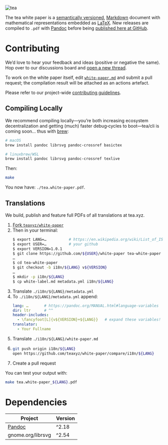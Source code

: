 ![tea](https://tea.xyz/banner.png)

The tea white paper is a [semantically versioned][semver], [Markdown] document
with mathematical representations embedded as [LaTeX].
New releases are compiled to `.pdf` with [Pandoc] before being
[published here at GitHub][releases].

# Contributing

We’d love to hear your feedback and ideas (positive or negative the same).
Hop over to our discussions board and [open a new thread][discuss].

To work on the white paper itself, edit [`white-paper.md`](white-paper.md)
and submit a pull request;
the compilation result will be attached as an actions artefact.

Please refer to our project-wide [contributing guidelines].

## Compiling Locally

We recommend compiling locally—you’re both increasing ecosystem
decentralization and getting (much) faster debug‐cycles to boot—tea/cli is
coming soon… thus with [brew]:

```sh
# macOS
brew install pandoc librsvg pandoc-crossref basictex

# linuxbrew/WSL
brew install pandoc librsvg pandoc-crossref texlive
```

Then:

```sh
make
```

You now have: `./tea.white-paper.pdf`.

## Translations

We build, publish and feature full PDFs of all translations at tea.xyz.

1. [Fork `teaxyz/white-paper`][Fork]
2. Then in your terminal:
    ```sh
    $ export LANG=…          # https://en.wikipedia.org/wiki/List_of_ISO_639-1_codes
    $ export USER=…          # your github
    $ export VERSION=1.0.1
    $ git clone https://github.com/${USER}/white-paper tea-white-paper
    …
    $ cd tea-white-paper
    $ git checkout -b i18n/${LANG} v${VERSION}
    …
    $ mkdir -p i18n/${LANG}
    $ cp white-label.md metadata.yml i18n/${LANG}
    ```
3. Translate `./i18n/${LANG}/metadata.yml`
4. To `./i18n/${LANG}/metadata.yml` append:
    ```yml
    lang: …       # https://pandoc.org/MANUAL.html#language-variables
    dir: ltr      # ^^
    header-includes:
      - \fancyfoot[L]{v${VERSION}+${LANG}}   # expand these variables!
    translator:
      - Your Fullname
    ```
5. Translate `./i18n/${LANG}/white-paper.md`
6. ```sh
   git push origin i18n/${LANG}
   open https://github.com/teaxyz/white-paper/compare/i18n/${LANG}
   ```
7. Create a pull request


You can test your output with:

```sh
make tea.white-paper_${LANG}.pdf
```

# Dependencies

| Project           | Version |
|-------------------|---------|
| [Pandoc]          | ^2.18   |
| gnome.org/librsvg | ^2.54   |


[Pandoc]: https://pandoc.org
[Markdown]: https://daringfireball.net/projects/markdown/
[LaTeX]: https://latex-project.org/
[releases]: ../../releases
[brew]: https://brew.sh
[semver]: https://semver.org
[discuss]: ../../discussions
[fork]: ../../fork
[contributing guidelines]: https://github.com/teaxyz/.github/blob/main/CONTRIBUTING.md

